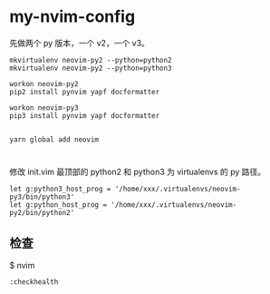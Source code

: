 # my-nvim-config


 先做两个 py 版本，一个 v2，一个 v3。

```
mkvirtualenv neovim-py2 --python=python2
mkvirtualenv neovim-py2 --python=python3

workon neovim-py2
pip2 install pynvim yapf docformatter

workon neovim-py3
pip3 install pynvim yapf docformatter


yarn global add neovim
```

#

修改 init.vim 最顶部的 python2 和 python3 为 virtualenvs 的 py 路径。
```
let g:python3_host_prog = '/home/xxx/.virtualenvs/neovim-py3/bin/python3'
let g:python_host_prog = '/home/xxx/.virtualenvs/neovim-py2/bin/python2'
```

## 检查

$ nvim

```
:checkhealth
```
